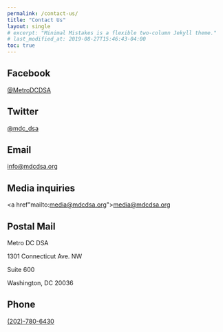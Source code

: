 ```yaml
---
permalink: /contact-us/
title: "Contact Us"
layout: single
# excerpt: "Minimal Mistakes is a flexible two-column Jekyll theme."
# last_modified_at: 2019-08-27T15:46:43-04:00
toc: true
---
```


## Facebook
<a href="https://www.facebook.com/MetroDCDSA/">@MetroDCDSA</a>

## Twitter
<a href="https://twitter.com/mdc_dsa?lang=en">@mdc_dsa</a>

## Email
<a href="mailto:https://mdcdsa.org/">info@mdcdsa.org</a>

## Media inquiries
<a href"mailto:media@mdcdsa.org">media@mdcdsa.org</a>

## Postal Mail
Metro DC DSA

1301 Connecticut Ave. NW

Suite 600

Washington, DC 20036

## Phone
<a href="tel:202-780-6430">(202)-780-6430</a>
